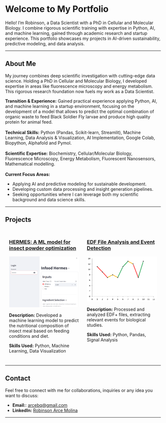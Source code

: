 # Welcome to My Portfolio  

Hello! I’m Robinson, a Data Scientist with a PhD in Cellular and Molecular Biology. I combine rigorous scientific training with expertise in Python, AI, and machine learning, gained through academic research and startup experience. This portfolio showcases my projects in AI-driven sustainability, predictive modeling, and data analysis.

---

## About Me  
My journey combines deep scientific investigation with cutting-edge data science. Holding a PhD in Cellular and Molecular Biology, I developed expertise in areas like fluorescence microscopy and energy metabolism. This rigorous research foundation now fuels my work as a Data Scientist.

**Transition & Experience:** Gained practical experience applying Python, AI, and machine learning in a startup environment, focusing on the development of a model that allows to predict the optimal combination of organic waste to feed Black Soldier Fly larvae and produce high quality protein for animal feed.<br>
<br>
**Technical Skills:** Python (Pandas, Scikit-learn, Streamlit), Machine Learning, Data Analysis & Visualization, AI Implementation, Google Colab, Biopython, Alphafold and Pymol.<br>
<br>
**Scientific Expertise:** Biochemistry, Cellular/Molecular Biology, Fluorescence Microscopy, Energy Metabolism, Fluorescent Nanosensors, Mathematical modelling.<br>
<br>
**Current Focus Areas:** <br>
- Applying AI and predictive modeling for sustainable development.
- Developing custom data processing and insight generation pipelines.
- Seeking opportunities where I can leverage both my scientific background and data science skills.

---

## Projects  

<div style="display: flex; justify-content: space-around; flex-wrap: wrap;">

<!-- Project 1 -->
<div style="width: 45%; margin: 10px;">
  <h3><a href="./project1">HERMES: A ML model for insect powder optimization</a></h3>
  <img src="./assets/Hermes preview.png" alt="Insect Meal Prediction" style="width:100%; height:auto;">
  <p><strong>Description:</strong> Developed a machine learning model to predict the nutritional composition of insect meal based on feeding conditions and diet.</p>
  <p><strong>Skills Used:</strong> Python, Machine Learning, Data Visualization</p>
</div>

<!-- Project 2 -->
<div style="width: 45%; margin: 10px;">
  <h3><a href="./project2">EDF File Analysis and Event Detection</a></h3>
  <img src="./assets/placeholder2.png" alt="EDF File Analysis" style="width:100%; height:auto;">
  <p><strong>Description:</strong> Processed and analyzed EDF+ files, extracting relevant events for biological studies.</p>
  <p><strong>Skills Used:</strong> Python, Pandas, Signal Analysis</p>
</div>

</div>

---

## Contact  
Feel free to connect with me for collaborations, inquiries or any idea you want to discuss:
- **Email:**: arcebq@gmail.com
- **LinkedIn:** [Robinson Arce Molina](https://www.linkedin.com/in/robinson-arce-molina-4566208b/)  


---


